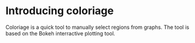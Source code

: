 # Introducing coloriage

Coloriage is a quick tool to manually select regions from graphs. The tool is based on the Bokeh interractive plotting tool.
